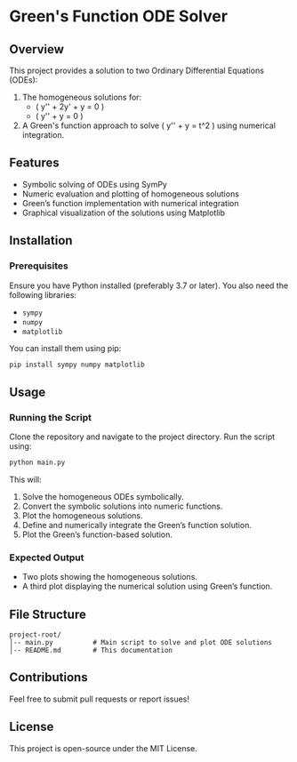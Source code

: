 # Green's Function ODE Solver

## Overview
This project provides a solution to two Ordinary Differential Equations (ODEs):
1. The homogeneous solutions for:
   - \( y'' + 2y' + y = 0 \)
   - \( y'' + y = 0 \)
2. A Green's function approach to solve \( y'' + y = t^2 \) using numerical integration.

## Features
- Symbolic solving of ODEs using SymPy
- Numeric evaluation and plotting of homogeneous solutions
- Green’s function implementation with numerical integration
- Graphical visualization of the solutions using Matplotlib

## Installation
### Prerequisites
Ensure you have Python installed (preferably 3.7 or later). You also need the following libraries:
- `sympy`
- `numpy`
- `matplotlib`

You can install them using pip:
```sh
pip install sympy numpy matplotlib
```

## Usage
### Running the Script
Clone the repository and navigate to the project directory. Run the script using:
```sh
python main.py
```
This will:
1. Solve the homogeneous ODEs symbolically.
2. Convert the symbolic solutions into numeric functions.
3. Plot the homogeneous solutions.
4. Define and numerically integrate the Green’s function solution.
5. Plot the Green’s function-based solution.

### Expected Output
- Two plots showing the homogeneous solutions.
- A third plot displaying the numerical solution using Green’s function.

## File Structure
```
project-root/
│-- main.py          # Main script to solve and plot ODE solutions
│-- README.md        # This documentation
```

## Contributions
Feel free to submit pull requests or report issues!

## License
This project is open-source under the MIT License.

